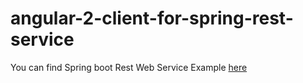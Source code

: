 # angular-2-client-for-spring-rest-service
You can find Spring boot Rest Web Service Example <a href="https://github.com/mansha99/springboot-rest" target="_blank">here</a>
